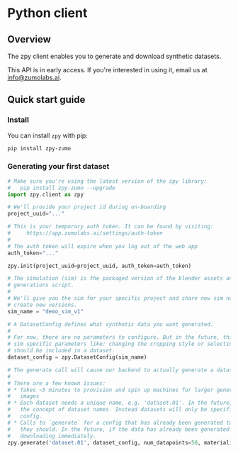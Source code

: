 # Python client

## Overview

The zpy client enables you to generate and download synthetic datasets.

This API is in early access. If you're interested in using it, email us at info@zumolabs.ai.

## Quick start guide

### Install

You can install `zpy` with pip:

```bash
pip install zpy-zumo
```

### Generating your first dataset

```python
# Make sure you're using the latest version of the zpy library:
#   pip install zpy-zumo --upgrade
import zpy.client as zpy

# We'll provide your project id during on-boarding
project_uuid="..."

# This is your temporary auth token. It can be found by visiting:
#     https://app.zumolabs.ai/settings/auth-token
#
# The auth token will expire when you log out of the web app
auth_token="..."

zpy.init(project_uuid=project_uuid, auth_token=auth_token)

# The simulation (sim) is the packaged version of the blender assets and
# generations script.
# 
# We'll give you the sim for your specific project and share new sim names when we
# create new versions.
sim_name = "demo_sim_v1"

# A DatasetConfig defines what synthetic data you want generated.
# 
# For now, there are no parameters to configure. But in the future, this will include
# sim specific parameters like: changing the cropping style or selecting which classes
# should be included in a dataset.
dataset_config = zpy.DatasetConfig(sim_name)

# The generate call will cause our backend to actually generate a dataset. 
#
# There are a few known issues:
# * Takes ~5 minutes to provision and spin up machines for larger generation jobs >200
#   images
# * Each dataset needs a unique name, e.g. 'dataset.01'. In the future, we may remove
#   the concept of dataset names. Instead datasets will only be specified by their
#   config.
# * Calls to `generate` for a config that has already been generated take longer than
#   they should. In the future, if the data has already been generated it will start
#   downloading immediately.
zpy.generate('dataset.01', dataset_config, num_datapoints=50, materialize=True)
```
